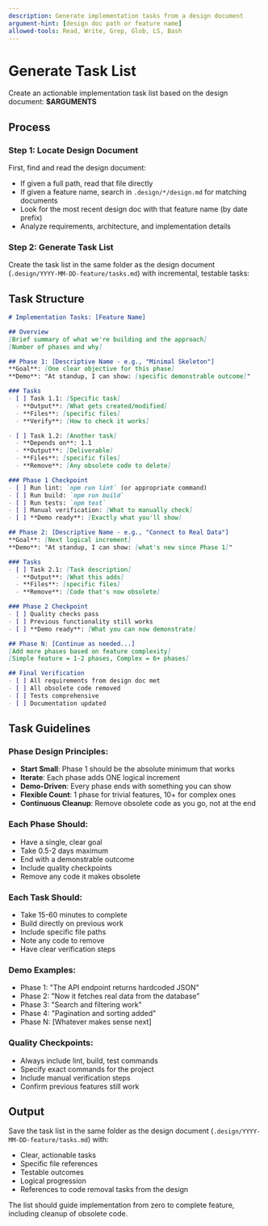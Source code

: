 ```yaml
---
description: Generate implementation tasks from a design document
argument-hint: [design doc path or feature name]
allowed-tools: Read, Write, Grep, Glob, LS, Bash
---
```


# Generate Task List

Create an actionable implementation task list based on the design document: **$ARGUMENTS**

## Process

### Step 1: Locate Design Document

First, find and read the design document:
- If given a full path, read that file directly
- If given a feature name, search in `.design/*/design.md` for matching documents
- Look for the most recent design doc with that feature name (by date prefix)
- Analyze requirements, architecture, and implementation details

### Step 2: Generate Task List

Create the task list in the same folder as the design document (`.design/YYYY-MM-DD-feature/tasks.md`) with incremental, testable tasks:

## Task Structure

```markdown
# Implementation Tasks: [Feature Name]

## Overview
[Brief summary of what we're building and the approach]
[Number of phases and why]

## Phase 1: [Descriptive Name - e.g., "Minimal Skeleton"]
**Goal**: [One clear objective for this phase]
**Demo**: "At standup, I can show: [specific demonstrable outcome]"

### Tasks
- [ ] Task 1.1: [Specific task]
  - **Output**: [What gets created/modified]
  - **Files**: [specific files]
  - **Verify**: [How to check it works]

- [ ] Task 1.2: [Another task]
  - **Depends on**: 1.1
  - **Output**: [Deliverable]
  - **Files**: [specific files]
  - **Remove**: [Any obsolete code to delete]

### Phase 1 Checkpoint
- [ ] Run lint: `npm run lint` (or appropriate command)
- [ ] Run build: `npm run build`
- [ ] Run tests: `npm test`
- [ ] Manual verification: [What to manually check]
- [ ] **Demo ready**: [Exactly what you'll show]

## Phase 2: [Descriptive Name - e.g., "Connect to Real Data"]
**Goal**: [Next logical increment]
**Demo**: "At standup, I can show: [what's new since Phase 1]"

### Tasks
- [ ] Task 2.1: [Task description]
  - **Output**: [What this adds]
  - **Files**: [specific files]
  - **Remove**: [Code that's now obsolete]

### Phase 2 Checkpoint
- [ ] Quality checks pass
- [ ] Previous functionality still works
- [ ] **Demo ready**: [What you can now demonstrate]

## Phase N: [Continue as needed...]
[Add more phases based on feature complexity]
[Simple feature = 1-2 phases, Complex = 6+ phases]

## Final Verification
- [ ] All requirements from design doc met
- [ ] All obsolete code removed
- [ ] Tests comprehensive
- [ ] Documentation updated
```

## Task Guidelines

### Phase Design Principles:
- **Start Small**: Phase 1 should be the absolute minimum that works
- **Iterate**: Each phase adds ONE logical increment
- **Demo-Driven**: Every phase ends with something you can show
- **Flexible Count**: 1 phase for trivial features, 10+ for complex ones
- **Continuous Cleanup**: Remove obsolete code as you go, not at the end

### Each Phase Should:
- Have a single, clear goal
- Take 0.5-2 days maximum
- End with a demonstrable outcome
- Include quality checkpoints
- Remove any code it makes obsolete

### Each Task Should:
- Take 15-60 minutes to complete
- Build directly on previous work
- Include specific file paths
- Note any code to remove
- Have clear verification steps

### Demo Examples:
- Phase 1: "The API endpoint returns hardcoded JSON"
- Phase 2: "Now it fetches real data from the database"
- Phase 3: "Search and filtering work"
- Phase 4: "Pagination and sorting added"
- Phase N: [Whatever makes sense next]

### Quality Checkpoints:
- Always include lint, build, test commands
- Specify exact commands for the project
- Include manual verification steps
- Confirm previous features still work

## Output

Save the task list in the same folder as the design document (`.design/YYYY-MM-DD-feature/tasks.md`) with:
- Clear, actionable tasks
- Specific file references
- Testable outcomes
- Logical progression
- References to code removal tasks from the design

The list should guide implementation from zero to complete feature, including cleanup of obsolete code.